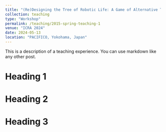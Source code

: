 ```yaml
---
title: "(Re)Designing the Tree of Robotic Life: A Game of Alternative Timelines"
collection: teaching
type: "Workshop"
permalink: /teaching/2015-spring-teaching-1
venue: "ICRA 2024"
date: 2024-05-13
location: "PACIFICO, Yokohama, Japan"
---
```


This is a description of a teaching experience. You can use markdown like any other post.

Heading 1
======

Heading 2
======

Heading 3
======

